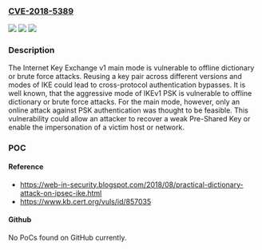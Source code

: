 ### [CVE-2018-5389](https://cve.mitre.org/cgi-bin/cvename.cgi?name=CVE-2018-5389)
![](https://img.shields.io/static/v1?label=Product&message=Internet%20Key%20Exchange%20Protocol&color=blue)
![](https://img.shields.io/static/v1?label=Version&message=Version%201Version%201%20Main%20Mode%20&color=brighgreen)
![](https://img.shields.io/static/v1?label=Vulnerability&message=CWE-323&color=brighgreen)

### Description

The Internet Key Exchange v1 main mode is vulnerable to offline dictionary or brute force attacks. Reusing a key pair across different versions and modes of IKE could lead to cross-protocol authentication bypasses. It is well known, that the aggressive mode of IKEv1 PSK is vulnerable to offline dictionary or brute force attacks. For the main mode, however, only an online attack against PSK authentication was thought to be feasible. This vulnerability could allow an attacker to recover a weak Pre-Shared Key or enable the impersonation of a victim host or network.

### POC

#### Reference
- https://web-in-security.blogspot.com/2018/08/practical-dictionary-attack-on-ipsec-ike.html
- https://www.kb.cert.org/vuls/id/857035

#### Github
No PoCs found on GitHub currently.

